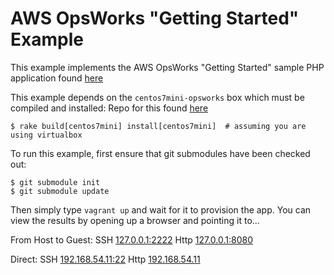 AWS OpsWorks "Getting Started" Example
======================================

This example implements the AWS OpsWorks "Getting Started" sample PHP application found [here](http://docs.aws.amazon.com/opsworks/latest/userguide/gettingstarted-db.html)

This example depends on the `centos7mini-opsworks` box which must be compiled and installed:
Repo for this found [here](https://github.com/ljay79/opsworks-vm)

    $ rake build[centos7mini] install[centos7mini]  # assuming you are using virtualbox

To run this example, first ensure that git submodules have been checked out:

    $ git submodule init
    $ git submodule update

Then simply type `vagrant up` and wait for it to provision the app.
You can view the results by opening up a browser and pointing it to...

From Host to Guest:
SSH [127.0.0.1:2222](ssh://127.0.0.1:2222)
Http [127.0.0.1:8080](http://127.0.0.1:8080)

Direct:
SSH [192.168.54.11:22](ssh://192.168.54.11:22)
Http [192.168.54.11](http://192.168.54.11)